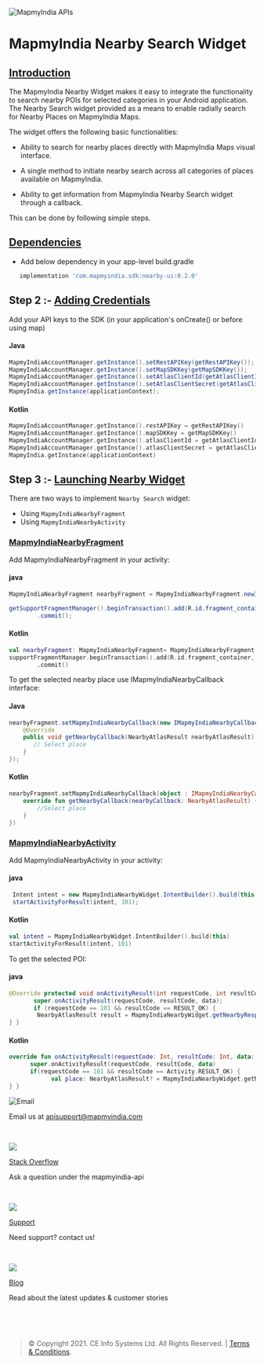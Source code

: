 

![MapmyIndia APIs](https://www.mapmyindia.com/api/img/mapmyindia-api.png)  
  

# MapmyIndia Nearby Search Widget

## [Introduction](#Introduction)

The MapmyIndia Nearby Widget makes it easy to integrate the functionality to search nearby POIs for selected categories in your Android application. The Nearby Search widget provided as a means to enable radially search for Nearby Places on MapmyIndia Maps.

The widget offers the following basic functionalities:

- Ability to search for nearby places directly with MapmyIndia Maps visual interface.

- A single method to initiate nearby search across all categories of places available on MapmyIndia.

- Ability to get information from MapmyIndia Nearby Search widget through a callback.

This can be done by following simple steps.

	
## [Dependencies](#Dependencies)

- Add below dependency in your app-level build.gradle	
~~~groovy	
   implementation 'com.mapmyindia.sdk:nearby-ui:0.2.0'
~~~	

## Step 2 :-  [Adding Credentials](#Adding-Credentials)

Add your API keys to the SDK (in your application's onCreate() or before using map)

#### Java	
```java	
MapmyIndiaAccountManager.getInstance().setRestAPIKey(getRestAPIKey());  	
MapmyIndiaAccountManager.getInstance().setMapSDKKey(getMapSDKKey());  		
MapmyIndiaAccountManager.getInstance().setAtlasClientId(getAtlasClientId());  	
MapmyIndiaAccountManager.getInstance().setAtlasClientSecret(getAtlasClientSecret());  	
MapmyIndia.getInstance(applicationContext);
```	
#### Kotlin	
```kotlin	
MapmyIndiaAccountManager.getInstance().restAPIKey = getRestAPIKey()  	
MapmyIndiaAccountManager.getInstance().mapSDKKey = getMapSDKKey()  		
MapmyIndiaAccountManager.getInstance().atlasClientId = getAtlasClientId()  	
MapmyIndiaAccountManager.getInstance().atlasClientSecret = getAtlasClientSecret()	
MapmyIndia.getInstance(applicationContext)
```	

  
## Step 3 :-  [Launching Nearby Widget](#Launching-Nearby-Widget)

There are two ways to implement  `Nearby Search`  widget:

-   Using `MapmyIndiaNearbyFragment`
-   Using  `MapmyIndiaNearbyActivity`

### [MapmyIndiaNearbyFragment](#nearby-fragment)
Add MapmyIndiaNearbyFragment in your activity:

#### java
~~~java
MapmyIndiaNearbyFragment nearbyFragment = MapmyIndiaNearbyFragment.newInstance();

getSupportFragmentManager().beginTransaction().add(R.id.fragment_container, nearbyFragment, MapmyIndiaNearbyFragment.class.getSimpleName())  
        .commit();  
~~~

#### Kotlin
~~~kotlin
val nearbyFragment: MapmyIndiaNearbyFragment= MapmyIndiaNearbyFragment.newInstance()
supportFragmentManager.beginTransaction().add(R.id.fragment_container, nearbyFragment, MapmyIndiaNearbyFragment::class.java.simpleName)  
        .commit()
~~~

To get the selected nearby place use IMapmyIndiaNearbyCallback interface:
#### Java
~~~java
nearbyFragment.setMapmyIndiaNearbyCallback(new IMapmyIndiaNearbyCallback() {  
    @Override  
    public void getNearbyCallback(NearbyAtlasResult nearbyAtlasResult) {  
       // Select place
    }    
});
~~~
#### Kotlin
~~~kotlin
nearbyFragment.setMapmyIndiaNearbyCallback(object : IMapmyIndiaNearbyCallback {  
    override fun getNearbyCallback(nearbyCallback: NearbyAtlasResult) {  
        //Select place  
    }  
})
~~~

### [MapmyIndiaNearbyActivity](#nearby-activity)
Add MapmyIndiaNearbyActivity in your activity:  
####  java  
~~~java  
 Intent intent = new MapmyIndiaNearbyWidget.IntentBuilder().build(this);   
 startActivityForResult(intent, 101);  
~~~  
  
####  Kotlin  
  
~~~kotlin  
val intent = MapmyIndiaNearbyWidget.IntentBuilder().build(this)   
startActivityForResult(intent, 101)  
~~~  
  
To get the selected POI:  
####  java  
  
~~~java  
@Override protected void onActivityResult(int requestCode, int resultCode, @Nullable Intent data) {    
       super.onActivityResult(requestCode, resultCode, data);    
       if (requestCode == 101 && resultCode == RESULT_OK) {    
        NearbyAtlasResult result = MapmyIndiaNearbyWidget.getNearbyResponse(data);    
} }  
~~~  
  
####  Kotlin  
  
~~~kotlin  
override fun onActivityResult(requestCode: Int, resultCode: Int, data: Intent?) {    
      super.onActivityResult(requestCode, resultCode, data)    
      if(requestCode == 101 && resultCode == Activity.RESULT_OK) {    
            val place: NearbyAtlasResult? = MapmyIndiaNearbyWidget.getNearbyResponse(data!!)              
} }  
~~~  
  
![Email](https://www.google.com/a/cpanel/mapmyindia.co.in/images/logo.gif?service=google_gsuite)   
  
Email us at [apisupport@mapmyindia.com](mailto:apisupport@mapmyindia.com)  
  
​  
  
![](https://www.mapmyindia.com/api/img/icons/stack-overflow.png)  
  
[Stack  Overflow](https://stackoverflow.com/questions/tagged/mapmyindia-api)  
  
Ask a question under the mapmyindia-api  
  
​  
  
![](https://www.mapmyindia.com/api/img/icons/support.png)  
  
[Support](https://www.mapmyindia.com/api/index.php#f_cont)  
  
Need support? contact us!  
  
​  
  
![](https://www.mapmyindia.com/api/img/icons/blog.png)  
  
[Blog](http://www.mapmyindia.com/blog/)  
  
Read about the latest updates & customer stories  
  
​  
  
​  
  
>  ©  Copyright  2021.  CE  Info  Systems  Ltd.  All  Rights  Reserved.  |  [Terms  &  Conditions](http://www.mapmyindia.com/api/terms-&-conditions).

